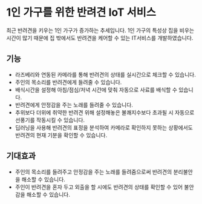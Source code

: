 # 1인 가구를 위한 반려견 IoT 서비스
최근 반려견을 키우는 1인 가구가 증가하는 추세입니다. 1인 가구의 특성상 집을 비우는 시간이 많기 때문에 집 밖에서도 반려견을 케어할 수 있는 IT서비스를 개발하였습니다.

## 기능
- 라즈베리와 연동된 카메라를 통해 반려견의 상태를 실시간으로 체크할 수 있습니다.
- 주인의 목소리를 반려견에게 들려줄 수 있습니다.
- 배식시간을 설정해 아침/점심/저녁 시간에 맞춰 자동으로 사료를 배식할 수 있습니다.
- 반려견에게 안정감을 주는 노래를 들려줄 수 있습니다.
- 추위보다 더위에 취약한 반려견 위해 설정해놓은 불쾌지수보다 초과될 시 자동으로 선풍기를 작동시킬 수 있습니다.
- 딥러닝을 사용해 반려견의 표정을 분석하여 카메라로 확인하지 못하는 상황에서도 반려견의 현재 기분을 확인할 수 있습니다.

## 기대효과
- 주인의 목소리를 들려주고 안정감을 주는 노래를 들려줌으로써 반려견의 분리불안을 해소할 수 있습니다.
- 주인이 반려견을 혼자 두고 외출을 할 시에도 반려견의 상태를 확인할 수 있어 불안감을 해소할 수 있습니다.
